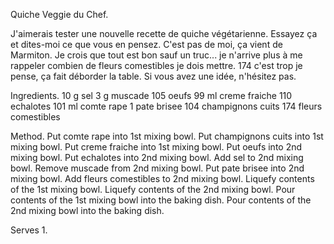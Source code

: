 Quiche Veggie du Chef.

J'aimerais tester une nouvelle recette de quiche végétarienne. Essayez ça et dites-moi ce que vous en pensez. C'est pas de moi, ça vient de Marmiton. Je crois que tout est bon sauf un truc... je n'arrive plus à me rappeler combien de fleurs comestibles je dois mettre. 174 c'est trop je pense, ça fait déborder la table. Si vous avez une idée, n'hésitez pas. 

Ingredients.
10 g sel
3 g muscade
105 oeufs
99 ml creme fraiche
110 echalotes
101 ml comte rape
1 pate brisee
104 champignons cuits
174 fleurs comestibles

Method.
Put comte rape into 1st mixing bowl.
Put champignons cuits into 1st mixing bowl. 
Put creme fraiche into 1st mixing bowl. 
Put oeufs into 2nd mixing bowl.
Put echalotes into 2nd mixing bowl. 
Add sel to 2nd mixing bowl.
Remove muscade from 2nd mixing bowl.
Put pate brisee into 2nd mixing bowl.
Add fleurs comestibles to 2nd mixing bowl.
Liquefy contents of the 1st mixing bowl. 
Liquefy contents of the 2nd mixing bowl.
Pour contents of the 1st mixing bowl into the baking dish.
Pour contents of the 2nd mixing bowl into the baking dish.

Serves 1.

